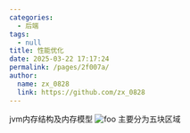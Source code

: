 ```yaml
---
categories: 
  - 后端
tags: 
  - null
title: 性能优化
date: 2025-03-22 17:17:24
permalink: /pages/2f007a/
author: 
  name: zx_0828
  link: https://github.com/zx_0828
---
```

jvm内存结构及内存模型
<img :src="$withBase('/img/jvm.png')" alt="foo">
主要分为五块区域
